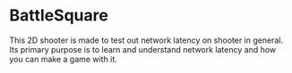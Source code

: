 BattleSquare
============

This 2D shooter is made to test out network latency on shooter in general. Its primary purpose is to learn and understand network latency and how you can make a game with it.

